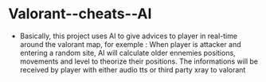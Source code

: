 # Valorant--cheats--AI
- Basically, this project uses AI to give advices to player in real-time around the valorant map, for exemple : When player is attacker and entering a random site, AI will calculate older ennemies positions, movements and level to theorize their positions. The informations will be received by player with either audio tts or third party xray to valorant
